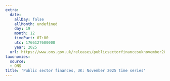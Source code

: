 ```yaml
---
extra:
  date:
    allDay: false
    allMonth: undefined
    day: 19
    month: 12
    timePart: 07:00
    utc: 1766127600000
    year: 2025
  url: https://www.ons.gov.uk/releases/publicsectorfinancesuknovember2025timeseries
taxonomies:
  source:
  - ONS
title: 'Public sector finances, UK: November 2025 time series'
---
```

